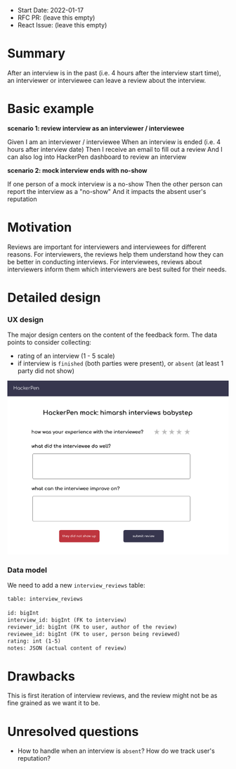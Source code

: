 - Start Date: 2022-01-17
- RFC PR: (leave this empty)
- React Issue: (leave this empty)

# Summary

After an interview is in the past (i.e. 4 hours after the interview start time), an interviewer or interviewee can leave a review about the interview.

# Basic example

**scenario 1: review interview as an interviewer / interviewee**

Given I am an interviewer / interviewee
When an interview is ended (i.e. 4 hours after interview date)
Then I receive an email to fill out a review
And I can also log into HackerPen dashboard to review an interview


**scenario 2: mock interview ends with no-show**

If one person of a mock interview is a no-show
Then the other person can report the interview as a "no-show"
And it impacts the absent user's reputation

# Motivation

Reviews are important for interviewers and interviewees for different reasons. For interviewers, the reviews help them understand how they can be better in conducting interviews. For interviewees, reviews about interviewers inform them which interviewers are best suited for their needs.

# Detailed design

### UX design

The major design centers on the content of the feedback form. The data points to consider collecting:

- rating of an interview (1 - 5 scale)
- if interview is `finished` (both parties were present), or `absent` (at least 1 party did not show)

![feedback design](feedback_design_1.png)

### Data model

We need to add a new `interview_reviews` table:

```
table: interview_reviews

id: bigInt
interview_id: bigInt (FK to interview)
reviewer_id: bigInt (FK to user, author of the review)
reviewee_id: bigInt (FK to user, person being reviewed)
rating: int (1-5)
notes: JSON (actual content of review)
```

# Drawbacks

This is first iteration of interview reviews, and the review might not be as fine grained as we want it to be.

# Unresolved questions

- How to handle when an interview is `absent`? How do we track user's reputation?
